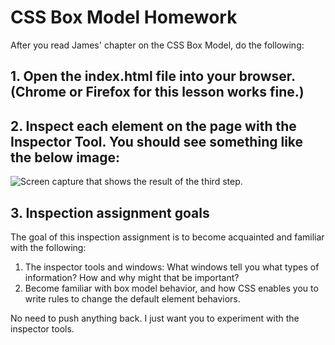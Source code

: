 # CSS Box Model Homework

After you read James' chapter on the CSS Box Model, do the following:

## 1. Open the index.html file into your browser. (Chrome or Firefox for this lesson works fine.)

## 2. Inspect each element on the page with the Inspector Tool. You should see something like the below image:

<img src="assets/img/inspector-box-model.png" alt="Screen capture that shows the result of the third step." />

## 3. Inspection assignment goals

The goal of this inspection assignment is to become acquainted and familiar with the following:

1. The inspector tools and windows: What windows tell you what types of information? How and why might that be important?
2. Become familiar with box model behavior, and how CSS enables you to write rules to change the default element behaviors.

No need to push anything back. I just want you to experiment with the inspector tools.
